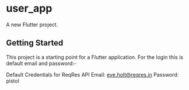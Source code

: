 # user_app

A new Flutter project.

## Getting Started

This project is a starting point for a Flutter application.
 For the login this is default email and password:-
 
Default Credentials for ReqRes API
Email: eve.holt@reqres.in
Password: pistol
